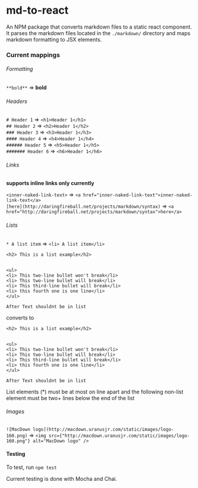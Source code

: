 # md-to-react

An NPM package that converts markdown files to a static react component. It parses the markdown files located in the `./markdown/` directory and maps markdown formatting to JSX elements.

### Current mappings

###### Formatting
`**bold**` => **bold**  

###### Headers
`# Header 1` => `<h1>Header 1</h1>`  
`## Header 2` => `<h2>Header 1</h2>`  
`### Header 3` => `<h3>Header 1</h3>`  
`#### Header 4` => `<h4>Header 1</h4>`  
`###### Header 5` => `<h5>Header 1</h5>`  
`####### Header 6` => `<h6>Header 1</h6>`  

###### Links

__supports inline links only currently__

`<inner-naked-link-text>` => `<a href="inner-naked-link-text">inner-naked-link-text</a>`  
`[here](http://daringfireball.net/projects/markdown/syntax)` => `<a href="http://daringfireball.net/projects/markdown/syntax">here</a>`  

###### Lists
`* A list item` => `<li> A list item</li>`

```
<h2> This is a list example</h2>


<ul>
<li> This two-line bullet won't break</li>
<li> This two-line bullet will break</li>
<li> This third-line bullet will break</li>
<li> this fourth one is one line</li>
</ul>

After Text shouldnt be in list
```

converts to

```
<h2> This is a list example</h2>


<ul>
<li> This two-line bullet won't break</li>
<li> This two-line bullet will break</li>
<li> This third-line bullet will break</li>
<li> this fourth one is one line</li>
</ul>

After Text shouldnt be in list
```

List elements (*) must be at most on line apart and the following non-list element must be two+ lines below the end of the list


###### Images
`![MacDown logo](http://macdown.uranusjr.com/static/images/logo-160.png)` => `<img src={"http://macdown.uranusjr.com/static/images/logo-160.png"} alt="MacDown logo" />`

#### Testing

To test, run `npm test`

Current testing is done with Mocha and Chai. 

